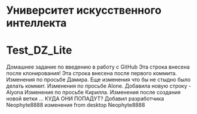 # Университет искусственного интеллекта

# Test_DZ_Lite

Домашнее задание по введению в работу с GitHub
Эта строка внесена после клонирования!
Эта строка внесена после первого коммита.
Изменения по просьбе Дамира.
Еще изменения что бы не стыдно было делать коммит.
Изменения по просьбе Alone.
Добавила новую строку - Alyona
Изменения по просьбе Кирилла.
Изменения после создания новой ветки ... КУДА ОНИ ПОПАДУТ?
Добавил разработчика Neophyte8888
изменения from desktop Neophyte8888
